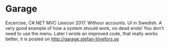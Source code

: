 # Garage
Excercise, C#.NET MVC Lexicon 2017. Withour accounts. UI in Swedish.
A very good example of how a system should work, no dead ends!
You don't need to use the menu.
Later I wrote an improved code, that really works better,
it is posted on http://garage.stefan-lövefors.se

